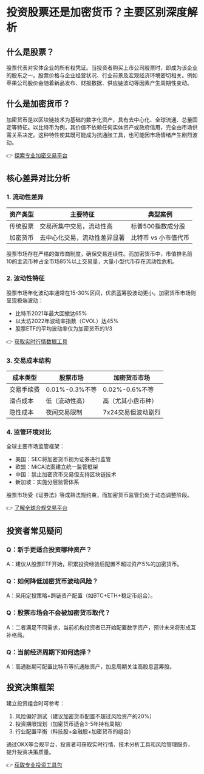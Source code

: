 # 投资股票还是加密货币？主要区别深度解析

## 什么是股票？

股票代表对实体企业的所有权凭证。当投资者购买上市公司股票时，即成为该企业的股东之一。股票价格与企业经营状况、行业前景及宏观经济环境密切相关。例如苹果公司股价会随着新品发布、财报数据、供应链波动等因素产生周期性变动。

## 什么是加密货币？

加密货币是以区块链技术为基础的数字化资产，具有去中心化、全球流通、总量固定等特征。以比特币为例，其价值不依赖任何实体资产或政府信用，完全由市场供需关系决定。这种特性使其既可能成为抗通胀工具，也可能因市场情绪产生剧烈波动。

👉 [探索专业加密交易平台](https://bit.ly/okx_welcome)

## 核心差异对比分析

### 1. 流动性差异
| 资产类型       | 主要特征                          | 典型案例              |
|----------------|-----------------------------------|-----------------------|
| 传统股票       | 交易所集中交易，流动性高          | 标普500指数成分股     |
| 加密货币       | 去中心化交易，流动性差异显著      | 比特币 vs 小市值代币  |

股票市场存在严格的做市商制度，确保交易连续性。而加密货币中，市值排名前10的主流币种占全市场85%以上交易量，大量小型代币存在流动性危机。

### 2. 波动性特征
股票市场年化波动率通常在15-30%区间，优质蓝筹股波动更小。加密货币市场则呈现极端波动：
- 比特币2021年最大回撤达65%
- 以太坊2022年波动率指数（CVOL）达45%
- 股票ETF的平均波动率仅为加密货币的1/3

👉 [获取实时行情数据工具](https://bit.ly/okx_welcome)

### 3. 交易成本结构
| 成本类型       | 股票市场                  | 加密货币市场              |
|----------------|---------------------------|---------------------------|
| 交易手续费     | 0.01%-0.3%不等            | 0.02%-0.6%不等            |
| 滑点成本       | 低（流动性高）            | 高（尤其小盘币种）        |
| 隐性成本       | 夜间交易限制              | 7x24交易但波动剧烈        |

### 4. 监管环境对比
全球主要市场监管框架：
- 美国：SEC将加密货币视为证券进行监管
- 欧盟：MiCA法案建立统一监管框架
- 中国：禁止加密货币交易但支持区块链技术
- 新加坡：实施分层监管体系

股票市场受《证券法》等成熟法规约束，而加密货币监管仍处于动态调整阶段。

👉 [了解全球合规交易平台](https://bit.ly/okx_welcome)

## 投资者常见疑问

### Q：新手更适合投资哪种资产？
A：建议从股票ETF开始，积累投资经验后配置不超过资产5%的加密货币。

### Q：如何降低加密货币波动风险？
A：采用定投策略+跨链资产配置（如BTC+ETH+稳定币组合）。

### Q：股票市场会不会被加密货币取代？
A：二者满足不同需求，当前机构投资者已开始配置数字资产，预计未来将形成互补格局。

### Q：当前经济周期下如何选择？
A：高通胀期可配置比特币等抗通胀资产，加息周期关注高股息蓝筹股。

## 投资决策框架

建立投资组合时可参考：
1. 风险偏好测试（建议加密货币配置不超过风险资产的20%）
2. 投资期限规划（加密货币适合3-5年持有周期）
3. 行业配置平衡（科技股+金融股+加密货币的组合）

通过OKX等合规平台，投资者可获取实时行情、技术分析工具和风险管理服务，提升投资决策质量。

👉 [获取专业投资工具包](https://bit.ly/okx_welcome)